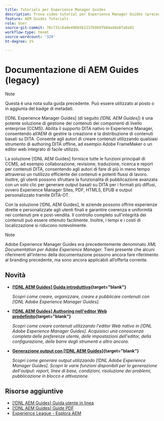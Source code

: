 ```yaml
---
title: Tutorials per Experience Manager Guides
description: Trova video tutorial per Experience Manager Guides (precedentemente XML Documentation per Adobe Experience Manager). Scopri il supporto DITA nativo e l’authoring strutturato in Experience Manager.
feature: AEM Guides Tutorials
role: User
source-git-commit: 76c731c6a0e496b5b1237b9b9fb84adda8fa8a92
workflow-type: tm+mt
source-wordcount: '329'
ht-degree: 1%

---
```


# Documentazione di AEM Guides (legacy)

>[!NOTE]
>
>Questa è una nota sulla guida precedente. Può essere utilizzato al posto o in aggiunta del badge di metadati.

[!DNL Experience Manager Guides] (di seguito _[!DNL AEM Guides]_) è una potente soluzione di gestione dei contenuti dei componenti di livello enterprise (CCMS). Abilita il supporto DITA nativo in Experience Manager, consentendo all’AEM di gestire la creazione e la distribuzione di contenuti basati su DITA. Consente agli autori di creare contenuti utilizzando qualsiasi strumento di authoring DITA offline, ad esempio Adobe FrameMaker o un editor web integrato di facile utilizzo.

La soluzione [!DNL AEM Guides] fornisce tutte le funzioni principali di CCMS, ad esempio collaborazione, revisione, traduzione, ricerca e report per contenuti DITA, consentendo agli autori di fare di più in meno tempo attraverso un riutilizzo efficiente dei contenuti e potenti flussi di lavoro. Inoltre, gli utenti possono sfruttare la funzionalità di pubblicazione avanzata con un solo clic per generare output basati su DITA per i formati più diffusi, ovvero Experience Manager Sites, PDF, HTML5, EPUB e output personalizzato tramite DITA-OT.

Con la soluzione [!DNL AEM Guides], le aziende possono offrire esperienze dirette e personalizzate agli utenti finali e garantire coerenza e uniformità nei contenuti pre e post-vendita. Il controllo completo sull&#39;integrità dei contenuti può essere ottenuto facilmente. Inoltre, i tempi e i costi di localizzazione si riducono notevolmente.

>[!NOTE]
> 
> Adobe Experience Manager Guides era precedentemente denominato _XML Documentation per Adobe Experience Manager_. Tieni presente che alcuni riferimenti all’interno della documentazione possono ancora fare riferimento al branding precedente, ma sono ancora applicabili all’offerta corrente.

## Novità

* **[[!DNL AEM Guides] Guida introduttiva](https://experienceleague.adobe.com/docs/experience-manager-guides-learn/videos/getting-started/overview.html){target="blank"}**

  _Scopri come creare, organizzare, creare e pubblicare contenuti con [!DNL Adobe Experience Manager Guides]._

* **[[!DNL AEM Guides] Authoring nell&#39;editor Web predefinito](https://experienceleague.adobe.com/docs/experience-manager-guides-learn/videos/advanced-user-guide/overview.html){target="blank"}**

  _Scopri come creare contenuti utilizzando l&#39;editor Web nativo in [!DNL Adobe Experience Manager Guides]. Acquisisci una conoscenza completa delle preferenze utente, delle impostazioni dell&#39;editor, della configurazione, delle barre degli strumenti e altro ancora._

* **[Generazione output con [!DNL AEM Guides]](https://experienceleague.adobe.com/docs/experience-manager-guides-learn/videos/output-generation/overview.html){target="blank"}**

  _Scopri come generare output utilizzando [!DNL Adobe Experience Manager Guides]. Scopri le varie funzioni disponibili per la generazione dell&#39;output: report, linee di base, condizioni, risoluzione dei problemi, pubblicazione in blocco e attivazione._


<!--

Dummy links cause validation to fail

## Staff Picks

<table>
<tr>
  <td>
    <a href="#">
      <img alt="400 x 225px" src="myimage.png" />
    </a>
    <div>
      <a href="#">
    <strong>Enablement Content 1</strong>
    </a>
    </div>
    <p>
    <em>A brief description of enablement content.</em>
    <p>
  </td>
   <td>
    <a href="#">
      <img alt="400 x 225px" src="myimage.png" />
    </a>
    <div>
      <a href="#">
    <strong>Enablement Content 1</strong>
    </a>
    </div>
    <p>
    <em>A brief description of enablement content.</em>
    <p>
  </td>
  <td>
    <a href="#">
      <img alt="400 x 225px" src="myimage.png" />
    </a>
    <div>
      <a href="#">
    <strong>Enablement Content 1</strong>
    </a>
    </div>
    <p>
    <em>A brief description of enablement content.</em>
    <p>
  </td>
</tr>
</table>

-->


## Risorse aggiuntive

* [[!DNL AEM Guides] Guida utente in linea](https://help.adobe.com/en_US/xml-documentation-for-adobe-experience-manager/index.html)
* [[!DNL AEM Guides] Guide PDF](https://helpx.adobe.com/support/xml-documentation-for-experience-manager.html)
* [Experience League - Esplora AEM](https://experienceleague.adobe.com/?lang=it#recommended/solutions/experience-manager)

